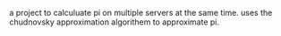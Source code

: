 a project to calculuate pi on multiple servers at the same time. uses the chudnovsky approximation algorithem to approximate pi.